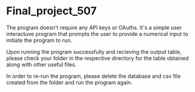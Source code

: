 # Final_project_507
The program doesn't require any API keys or OAuths. 
It's a simple user interactuve program that prompts the user to provide a numerical input to initiate the program to run.

Upon running the program successfully and recieving the output table, please check your folder in the respective directory for the table
obtained along with other useful files. 

In order to re-run the program, please delete the database and csv file created from the folder and run the program again.
